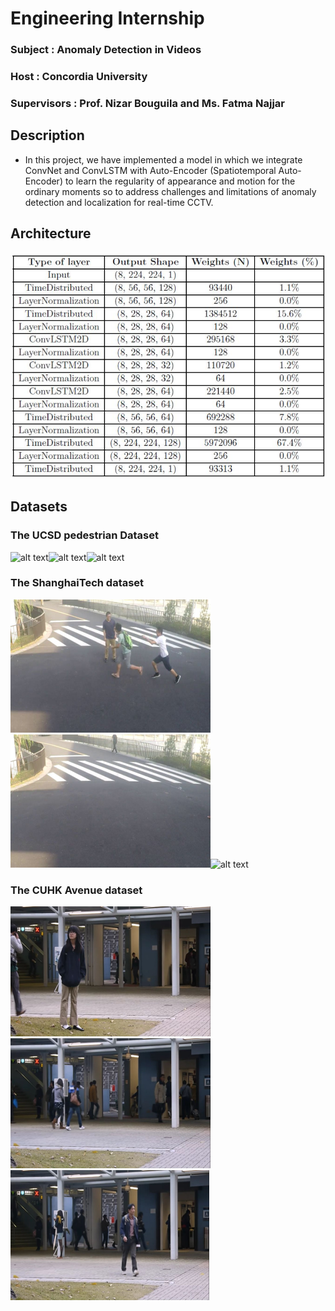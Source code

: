 # Engineering Internship

### Subject : Anomaly Detection in Videos
### Host : Concordia University
### Supervisors : Prof. Nizar Bouguila and Ms. Fatma Najjar 

## Description

- In this project, we have implemented a model in which we integrate ConvNet and ConvLSTM with Auto-Encoder (Spatiotemporal Auto-Encoder) to learn the regularity of appearance and motion for the ordinary moments so to address challenges and limitations of anomaly detection and localization for real-time CCTV.

## Architecture

![alt text](Images/Architecture.jpg?raw=true)

## Datasets
### The UCSD pedestrian Dataset
![alt text](Images/UCSD1.png?raw=true)![alt text](Images/UCSD2.png?raw=true)![alt text](Images/UCSD3.png?raw=true)

### The ShanghaiTech dataset
![alt text](Images/ShanghaiTech1.png?raw=true)![alt text](Images/ShanghaiTech2.png?raw=true)![alt text](Images/ShanghaiTech.png?raw=true)

### The CUHK Avenue dataset
![alt text](Images/CUHK1.png?raw=true)![alt text](Images/CUHK2.png?raw=true)![alt text](Images/CUHK3.png?raw=true)
